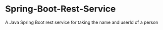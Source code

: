 # Spring-Boot-Rest-Service
A Java Spring Boot rest service for taking the name and userId of a person

